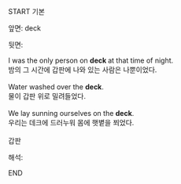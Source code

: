 START
기본

앞면:
deck


뒷면:
<div>I was the only person on <b>deck </b>at that time of night. </div><div>밤의 그 시간에 갑판에 나와 있는 사람은 나뿐이었다.</div><div><br></div><div><div>Water washed over the <b>deck</b>. </div><div><div>물이 갑판 위로 밀려들었다.</div></div></div><div><br></div><div><div>We lay sunning ourselves on the <b>deck</b>. </div><div><div>우리는 데크에 드러누워 몸에 햇볕을 쬐었다.</div></div></div><div><br></div><div>갑판</div>


해석:

END